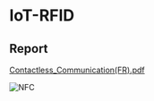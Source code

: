 # IoT-RFID
## Report  

[Contactless_Communication(FR).pdf](https://github.com/Jokuchh/IoT-RFID/files/9033628/Contactless_Communication.FR.pdf)


![NFC](https://user-images.githubusercontent.com/92337987/177014630-62921bd7-b062-4c3d-b766-7a05f02dd2b2.png)
